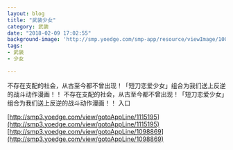 ```yaml
---
layout: blog
title: "武装少女"
category: 武装
date: "2018-02-09 17:02:55"
background-image: 'http://smp.yoedge.com/smp-app/resource/viewImage/1001280appline.png'
tags:
- 武装
- 少女

---
```

不存在支配的社会，从古至今都不曾出现！「短刀恋爱少女」组合为我们送上反逆的战斗动作漫画！！
不存在支配的社会，从古至今都不曾出现！「短刀恋爱少女」组合为我们送上反逆的战斗动作漫画！！
入口

[http://smp3.yoedge.com/view/gotoAppLine/1115195](http://smp3.yoedge.com/view/gotoAppLine/1115195)
[http://smp3.yoedge.com/view/gotoAppLine/1098869](http://smp3.yoedge.com/view/gotoAppLine/1098869)

        
